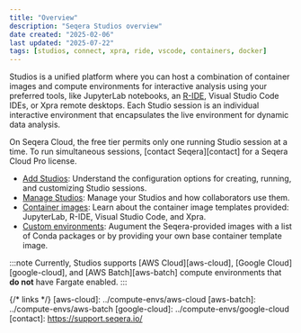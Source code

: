 ```yaml
---
title: "Overview"
description: "Seqera Studios overview"
date created: "2025-02-06"
last updated: "2025-07-22"
tags: [studios, connect, xpra, ride, vscode, containers, docker]
---
```


Studios is a unified platform where you can host a combination of container images and compute environments for interactive analysis using your preferred tools, like JupyterLab notebooks, an [R-IDE](https://github.com/seqeralabs/r-ide), Visual Studio Code IDEs, or Xpra remote desktops. Each Studio session is an individual interactive environment that encapsulates the live environment for dynamic data analysis.

On Seqera Cloud, the free tier permits only one running Studio session at a time. To run simultaneous sessions, [contact Seqera][contact] for a Seqera Cloud Pro license.

- [Add Studios](./add-studio): Understand the configuration options for creating, running, and customizing Studio sessions.
- [Manage Studios](./managing): Manage your Studios and how collaborators use them.
- [Container images](./container-images): Learn about the container image templates provided: JupyterLab, R-IDE, Visual Studio Code, and Xpra.
- [Custom environments](./custom-envs): Augument the Seqera-provided images with a list of Conda packages or by providing your own base container template image.

:::note
Currently, Studios supports [AWS Cloud][aws-cloud], [Google Cloud][google-cloud], and [AWS Batch][aws-batch] compute environments that **do not** have Fargate enabled.
:::

{/* links */}
[aws-cloud]: ../compute-envs/aws-cloud
[aws-batch]: ../compute-envs/aws-batch
[google-cloud]: ../compute-envs/google-cloud
[contact]: https://support.seqera.io/